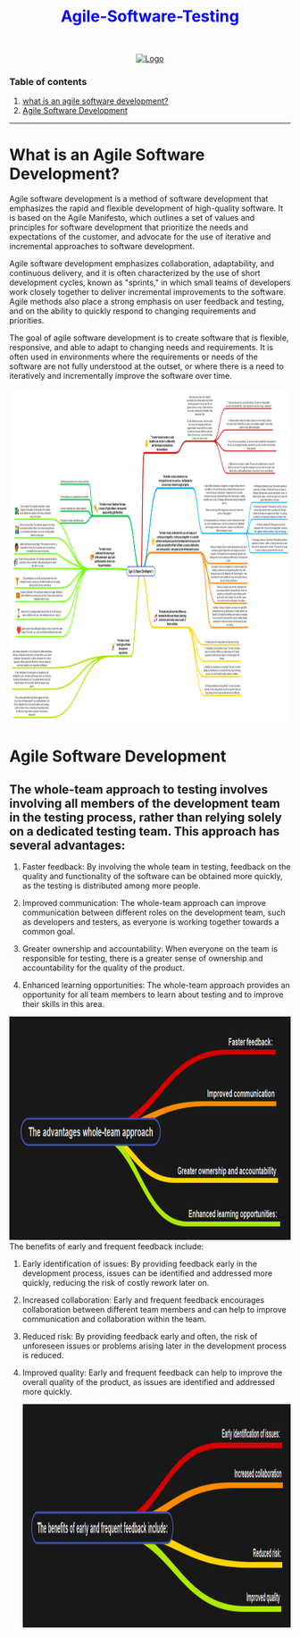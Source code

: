 

### <h1 align="center" style="color:blue;" id="heading">Agile-Software-Testing</h1>

<!-- PROJECT LOGO -->
<br />
<p align="center">
  <a href="https://github.com/saboye/Agile-Software-Testing">
    <img src="images/agile.jpg" alt="Logo" width="1000" height="660">
  </a>

  

### Table of contents
1. [what is an agile software development?](#what_is_agile_software_development)
2. [Agile Software Development](#Agile_Software_Development)
<!-- 3. [The benefits of early and frequent feedback](#early_feedback) -->

***


# What is an Agile Software Development? <a name="what_is_agile_software_development"></a>


Agile software development is a method of software development that emphasizes the rapid and flexible development of high-quality software. It is based on the Agile Manifesto, which outlines a set of values and principles for software development that prioritize the needs and expectations of the customer, and advocate for the use of iterative and incremental approaches to software development.

Agile software development emphasizes collaboration, adaptability, and continuous delivery, and it is often characterized by the use of short development cycles, known as "sprints," in which small teams of developers work closely together to deliver incremental improvements to the software. Agile methods also place a strong emphasis on user feedback and testing, and on the ability to quickly respond to changing requirements and priorities.

The goal of agile software development is to create software that is flexible, responsive, and able to adapt to changing needs and requirements. It is often used in environments where the requirements or needs of the software are not fully understood at the outset, or where there is a need to iteratively and incrementally improve the software over time.

  <a href="https://github.com/saboye/Agile-Software-Testing">
    <img src="images/agile_softwar_development.png" alt="Logo" width="1000" height="600">
  </a>
  
# Agile Software Development <a name="Agile_Software_Development">
## The whole-team approach to testing involves involving all members of the development team in the testing process, rather than relying solely on a dedicated testing team. This approach has several advantages:
  
1. Faster feedback: By involving the whole team in testing, feedback on the quality and functionality of the software can be obtained more quickly, as the testing is distributed among more people.

2. Improved communication: The whole-team approach can improve communication between different roles on the development team, such as developers and testers, as everyone is working together towards a common goal.

3. Greater ownership and accountability: When everyone on the team is responsible for testing, there is a greater sense of ownership and accountability for the quality of the product.

4. Enhanced learning opportunities: The whole-team approach provides an opportunity for all team members to learn about testing and to improve their skills in this area.
  
  <a href="https://github.com/saboye/Agile-Software-Testing">
    <img src="images/The advantages whole-team approach.png" alt="Logo" width="1000" height="400">
  </a>
The benefits of early and frequent feedback include: <a name="early_feedback">

1. Early identification of issues: By providing feedback early in the development process, issues can be identified and addressed more quickly, reducing the risk of costly rework later on.

2. Increased collaboration: Early and frequent feedback encourages collaboration between different team members and can help to improve communication and collaboration within the team.

3. Reduced risk: By providing feedback early and often, the risk of unforeseen issues or problems arising later in the development process is reduced.

4. Improved quality: Early and frequent feedback can help to improve the overall quality of the product, as issues are identified and addressed more quickly.
  
    <a href="https://github.com/saboye/Agile-Software-Testing">
    <img src="images/The_benefits-of-early-and-frequent-feedback-include.png" alt="Logo" width="1000" height="400">
  </a>
  
